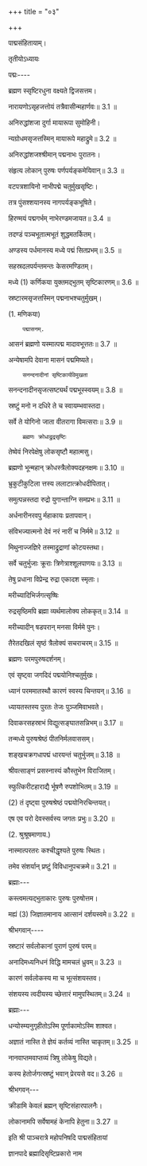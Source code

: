+++
title = "०३"

+++

पाद्मसंहितायाम्।

तृतीयोऽध्यायः

पद्मः----

ब्रह्मण स्सृष्टिरधुना वक्ष्यते द्विजसत्तम।

नारायणोऽसृहजत्तोयं तत्रैवासीन्महार्णवः॥ 3.1 ॥

अनिरुद्धांशजा दुर्गा मायारूपा सुमोहिनी।

न्यग्रोधमसृजत्तस्मिन् मायारूपे महाद्रुमे॥ 3.2 ॥

अनिरुद्धांशजश्श्रीमान् पद्मनाभः पुरातनः।

संहृत्य लोकान् पुरुषः पर्णपर्यङ्कमेयिवान्॥ 3.3 ॥

वटपत्रशायिनो नाभीपद्मे चतुर्मुखसृष्टिः।

तत्र पुंसश्शयानस्य नागपर्यङ्कभूषिते।

हिरण्मयं पद्मगर्भम् नाभेरण्डमजायत॥ 3.4 ॥

तदण्डं पञ्चभूतात्मभूतं शुद्धमतर्कितम्।

अण्डस्य पर्धमानस्य मध्ये पद्मं सितप्रभम्॥ 3.5 ॥

सहस्रदलपर्यन्तमन्तः केसरमण्‍डितम्।

मध्ये (1) कर्णिकया युक्तमद्भुतम् सृष्टिकारणम्॥ 3.6 ॥

स्रष्टारमसृजत्तस्मिन् पद्मनाभश्चतुर्मुखम्।

(1. मणिकया)

        पद्मासनम्.

आसनं ब्रह्मणो यस्मात्पद्म मादावभूत्ततः॥ 3.7 ॥

अन्येषामपि देवाना मासनं पद्ममिष्यते।

        सनन्दनादीनां सृष्टिकार्यविमुखता

सनन्दनादीनसृजत्सष्ट्यर्थं पद्मभूस्स्वयम्॥ 3.8 ॥

स्रष्टुं मनो न दधिरे ते च स्वायम्भवास्तदा।

सर्वे ते योगिनो जाता वीतरागा विमत्सराः॥ 3.9 ॥

        ब्रह्मणः क्रोधाद्रुद्रसृष्टिः

तेष्वेवं निरपेक्षेषु लोकसृष्टौ महात्मसु।

ब्रह्मणो भून्महान् क्रोधस्त्रैलोक्यदहनक्षमः॥ 3.10 ॥

भ्रुकुटीकुटिला त्तस्य ललाटात्क्रोधदीपितात्।

समुत्पन्नस्तदा रुद्रो युगान्ताग्नि समप्रभः॥ 3.11 ॥

अर्धनारीनरवपु र्महाकायः प्रतापवान्।

संविभज्यात्मनो देवं नरं नारीं च निर्ममे॥ 3.12 ॥

मिथुनाज्जज्ञिरे तस्माद्रुद्राणां कोटयस्तथा।

सर्वे चतुर्भुजाः क्रूराः त्रिणेत्राश्शूलपाणयः॥ 3.13 ॥

तेषु प्रधाना विप्रेन्द्र रुद्रा एकादश स्मृताः।

मरीच्यादिभिर्जगत्सृष्षिः

रुद्रसृष्ठिमपि ब्रह्मा व्यर्थमालोक्य लोककृत्॥ 3.14 ॥

मरीच्यादीन् षडपरान् मनसा विर्ममे पुनः।

तैरेतदखिलं सृष्ठं त्रैलोक्यं सचराचरम्॥ 3.15 ॥

ब्रह्मणः परमपुरुषदर्शनम्।

एवं सृष्ट्वा जगदिदं पद्मयोनिश्चतुर्मुखः।

ध्यानं परममातस्थौ कारणं स्वस्य चिन्तयन्॥ 3.16 ॥

ध्यायतस्तस्य पुरतः तेजः पुञ्जमिवाभवते।

दिवाकरसहस्राभं विद्युत्सङ्घातसन्निभम्॥ 3.17 ॥

तन्मध्ये पुरुषश्रेष्ठं पीतनिर्मलवाससम्।

शङ्खचक्रगधापद्मं धारयन्तं चतुर्भुजम्॥ 3.18 ॥

श्रीवत्साङ्णं प्रसस्नास्यं कौस्तुभेन विराजितम्।

स्फुत्किरीटहाराद्यै र्भूषणै रुपशोभितम्॥ 3.19 ॥

(2) तं दृष्ट्वा पुरुषश्रेष्ठं पद्मयोनिरचिन्तयत्।

एष एव परो देवस्सर्वस्य जगतः प्रभुः॥ 3.20 ॥

(2. श्रुश्रूषमाणाय.)

नास्मात्परतरः कश्चीद्धृश्यते पुरुषः स्थितः।

तमेव संशर्यान् प्रष्टुं विविधानुपचक्रमे॥ 3.21 ॥

ब्रह्माः---

कस्त्वमत्यद्भुताकारः पुरुषः पुरुषोत्तम।

मह्यं (3) जिज्ञातमानाय आत्सानं दर्शयस्वमे॥ 3.22 ॥

श्रीभगवान्----

स्रष्टारं सर्वलोकानां पुराणं पुरुषं परम्॥

अनादिमध्यनिधनं विद्धि मामचलं ध्रुवम्॥ 3.23 ॥

कारणं सर्वलोकस्य मा च भूत्संशयस्तव।

संशयस्य त्वदीयस्य च्छेत्तारं मामुपस्थितम्॥ 3.24 ॥

ब्रह्माः---

धन्योस्म्यनुगृहीतोऽस्मि पूर्णाकामोऽस्मि शाश्वत।

अज्ञातं नास्ति ते ज्ञेयं कर्तव्यं नास्ति चाकृतम्॥ 3.25 ॥

नानवाप्तमवाप्तव्यं त्रिषु लोकेषु विद्यते।

कस्य हेतोर्जगत्स्रष्टुं भवान् प्रेरयसे वद॥ 3.26 ॥

श्रीभगवन्---

क्रीडामि केवलं ब्रह्मन् सृष्टिसंहारपालनैः।

लोकानामपि सर्वेषामहं केनापि हेतुना॥ 3.27 ॥

इति श्री पाञ्चरात्रे महोपनिषदि पाद्मसंहितायां

ज्ञानपादे ब्रह्मादिसृष्टिप्रकारो नाम
